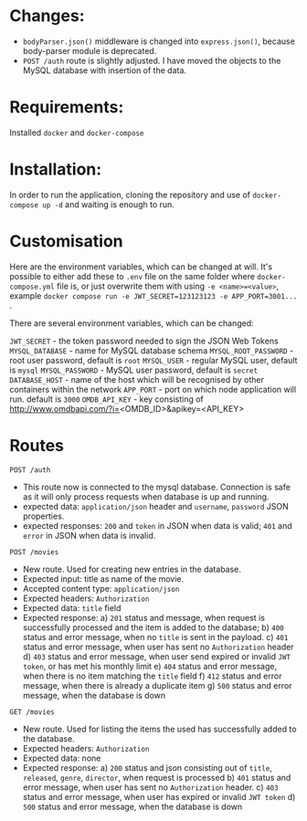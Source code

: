 # Changes: 
- `bodyParser.json()` middleware is changed into `express.json()`, because body-parser module is deprecated.
- `POST /auth` route is slightly adjusted. I have moved the objects to the MySQL database with insertion of the data.

# Requirements:

Installed `docker` and `docker-compose`

# Installation:

In order to run the application, cloning the repository and use of `docker-compose up -d` and waiting is enough to run.


# Customisation

Here are the environment variables, which can be changed at will. It's possible to either add these to `.env` file on the same folder where `docker-compose.yml` file is, or just overwrite them with using `-e <name>=<value>`, example `docker compose run -e JWT_SECRET=123123123 -e APP_PORT=3001... `.

There are several environment variables, which can be changed:

`JWT_SECRET`            - the token password needed to sign the JSON Web Tokens
`MYSQL_DATABASE`        - name for MySQL database schema
`MYSQL_ROOT_PASSWORD`   - root user password, default is `root`
`MYSQL_USER`            - regular MySQL user, default is `mysql`
`MYSQL_PASSWORD`        - MySQL user password, default is `secret`
`DATABASE_HOST`         - name of the host which will be recognised by other containers within the network
`APP_PORT`              - port on which node application will run. default is `3000`
`OMDB_API_KEY`          - key consisting of http://www.omdbapi.com/?i=<OMDB_ID>&apikey=<API_KEY>

# Routes

`POST /auth`            

- This route now is connected to the mysql database. Connection is safe as it will only process requests when database is up and running. 
- expected data: `application/json` header and `username`, `password` JSON properties.
- expected responses: `200` and `token` in JSON when data is valid; `401` and `error` in JSON when data is invalid.




`POST /movies`

- New route. Used for creating new entries in the database.
- Expected input: title as name of the movie.
- Accepted content type: `application/json` 
- Expected headers: `Authorization`
- Expected data: `title` field
- Expected response: 
a) `201` status and message, when request is successfully processed and the item is added to the database;
b) `400` status and error message, when no `title` is sent in the payload.
c) `401` status and error message, when user has sent no `Authorization` header
d) `403` status and error message, when user send expired or invalid `JWT token`, or has met his monthly limit
e) `404` status and error message, when there is no item matching the `title` field
f) `412` status and error message, when there is already a duplicate item
g) `500` status and error message, when the database is down


`GET /movies`

- New route. Used for listing the items the used has successfully added to the database.
- Expected headers: `Authorization`
- Expected data: none
- Expected response:
a) `200` status and json consisting out of `title`, `released`, `genre`, `director`, when request is processed
b) `401` status and error message, when user has sent no `Authorization` header.
c) `403` status and error message, when user has expired or invalid `JWT token`
d) `500` status and error message, when the database is down